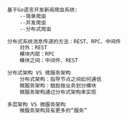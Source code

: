 ```markdown
基于Go语言开发新闻爬虫系统:
    --简单爬虫
    --并发爬虫
    --分布式爬虫
```

```markdown
分布式系统消息传递的方法：REST、RPC、中间件
    对外：REST
    模块内部：RPC
    模块之间：中间件、REST
```

```markdown
分布式架构 VS 微服务架构
    分布式架构：指导节点之间如何通信
    微服务架构：鼓励按业务划分模块
    微服务架构通过分布式架构来实现

多层架构 VS 微服务架构
    微服务架构具有更多的“服务”
```